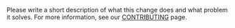 Please write a short description of what this change does and what problem it solves.
For more information, see our [CONTRIBUTING](https://github.com/magnopus-opensource/connected-spaces-platform/blob/develop/.github/CONTRIBUTING.md) page.